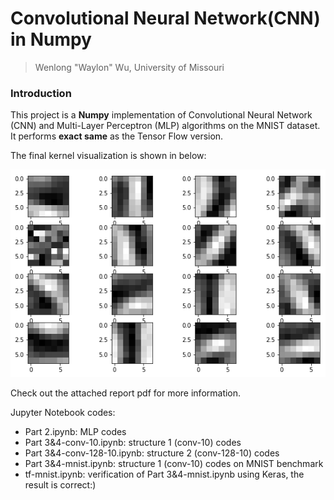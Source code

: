 # Convolutional Neural Network(CNN) in Numpy

> Wenlong "Waylon" Wu, University of Missouri

### Introduction

This project is a **Numpy** implementation of Convolutional Neural Network (CNN) and Multi-Layer Perceptron (MLP) algorithms on the MNIST dataset. It performs **exact same** as the Tensor Flow version. 

The final kernel visualization is shown in below:

![final_kernel](./imgs/final_kernel.png)

Check out the attached report pdf for more information.



Jupyter Notebook codes:
- Part 2.ipynb: MLP codes
- Part 3&4-conv-10.ipynb: structure 1 (conv-10) codes
- Part 3&4-conv-128-10.ipynb: structure 2 (conv-128-10) codes
- Part 3&4-mnist.ipynb:  structure 1 (conv-10) codes on MNIST benchmark
- tf-mnist.ipynb: verification of Part 3&4-mnist.ipynb using Keras, the result is correct:)